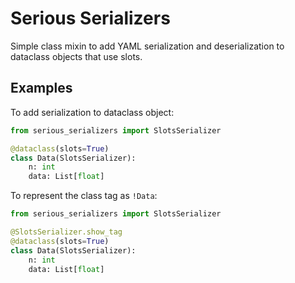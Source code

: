 # Serious Serializers

Simple class mixin to add YAML serialization and deserialization to dataclass
objects that use slots.

## Examples

To add serialization to dataclass object:

```python
from serious_serializers import SlotsSerializer

@dataclass(slots=True)
class Data(SlotsSerializer):
    n: int
    data: List[float]
```

To represent the class tag as `!Data`:

```python
from serious_serializers import SlotsSerializer

@SlotsSerializer.show_tag
@dataclass(slots=True)
class Data(SlotsSerializer):
    n: int
    data: List[float]
```
